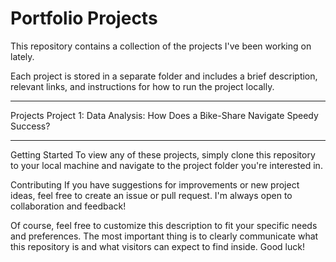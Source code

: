 # Portfolio Projects
This repository contains a collection of the projects I've been working on lately. 

Each project is stored in a separate folder and includes a brief description, relevant links, and instructions for how to run the project locally.


------------------------------------------------------------------------
Projects
Project 1: Data Analysis: How Does a Bike-Share Navigate Speedy Success?

------------------------------------------------------------------------


Getting Started
To view any of these projects, simply clone this repository to your local machine and navigate to the project folder you're interested in.

Contributing
If you have suggestions for improvements or new project ideas, feel free to create an issue or pull request. I'm always open to collaboration and feedback!

Of course, feel free to customize this description to fit your specific needs and preferences. The most important thing is to clearly communicate what this repository is and what visitors can expect to find inside. Good luck!

